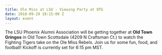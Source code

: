 ```yaml
---
title: Ole Miss at LSU - Viewing Party at OTG
date: 2018-09-29 18:15:00 Z
layout: event
---
```


The LSU Phoenix Alumni Association will be getting together at **Old Town Gringos** in Old Town Scottsdale (4209 N Craftsman Ct.) to watch the Fighting Tigers take on the Ole Miss Rebels. Join us for some fun, food, and football! Kickoff is currently set for 6:15 pm MST.
